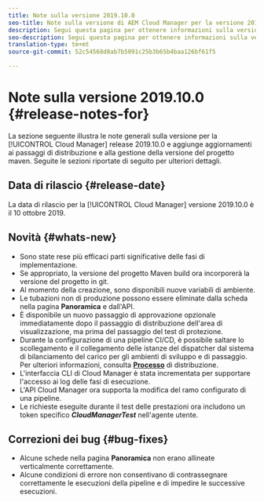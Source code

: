 ```yaml
---
title: Note sulla versione 2019.10.0
seo-title: Note sulla versione di AEM Cloud Manager per la versione 2019.10.0
description: Segui questa pagina per ottenere informazioni sulla versione 2019.10.0 di Cloud Manager.
seo-description: Segui questa pagina per ottenere informazioni sulla versione 2019.10.0 di AEM Cloud Manager.
translation-type: tm+mt
source-git-commit: 52c54568d8ab7b5091c25b3b65b4baa126bf61f5

---
```


# Note sulla versione 2019.10.0 {#release-notes-for}

La sezione seguente illustra le note generali sulla versione per la [!UICONTROL Cloud Manager] release 2019.10.0 e aggiunge aggiornamenti ai passaggi di distribuzione e alla gestione della versione del progetto maven.
Seguite le sezioni riportate di seguito per ulteriori dettagli.

## Data di rilascio {#release-date}

La data di rilascio per la [!UICONTROL Cloud Manager] versione 2019.10.0 è il 10 ottobre 2019.

## Novità {#whats-new}

* Sono state rese più efficaci parti significative delle fasi di implementazione.
* Se appropriato, la versione del progetto Maven build ora incorporerà la versione del progetto in git.
* Al momento della creazione, sono disponibili nuove variabili di ambiente.
* Le tubazioni non di produzione possono essere eliminate dalla scheda nella pagina **Panoramica** e dall'API.
* È disponibile un nuovo passaggio di approvazione opzionale immediatamente dopo il passaggio di distribuzione dell'area di visualizzazione, ma prima del passaggio del test di protezione.
* Durante la configurazione di una pipeline CI/CD, è possibile saltare lo scollegamento e il collegamento delle istanze del dispatcher dal sistema di bilanciamento del carico per gli ambienti di sviluppo e di passaggio.
Per ulteriori informazioni, consulta **[Processo](deploying-code.md#deployment-process)** di distribuzione.
* L'interfaccia CLI di Cloud Manager è stata incrementata per supportare l'accesso ai log delle fasi di esecuzione.
* L'API Cloud Manager ora supporta la modifica del ramo configurato di una pipeline.
* Le richieste eseguite durante il test delle prestazioni ora includono un token specifico ***CloudManagerTest*** nell'agente utente.

## Correzioni dei bug {#bug-fixes}

* Alcune schede nella pagina **Panoramica** non erano allineate verticalmente correttamente.
* Alcune condizioni di errore non consentivano di contrassegnare correttamente le esecuzioni della pipeline e di impedire le successive esecuzioni.
